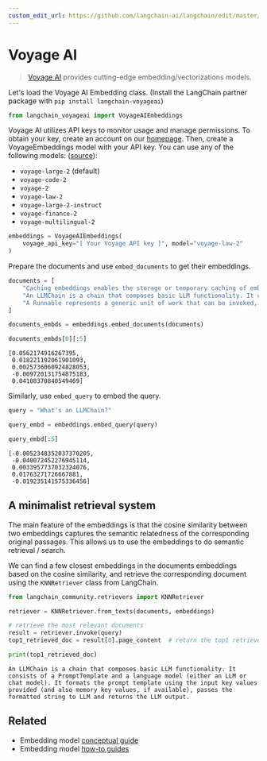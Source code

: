 ```yaml
---
custom_edit_url: https://github.com/langchain-ai/langchain/edit/master/docs/docs/integrations/text_embedding/voyageai.ipynb
---
```

# Voyage AI

>[Voyage AI](https://www.voyageai.com/) provides cutting-edge embedding/vectorizations models.

Let's load the Voyage AI Embedding class. (Install the LangChain partner package with `pip install langchain-voyageai`)


```python
from langchain_voyageai import VoyageAIEmbeddings
```

Voyage AI utilizes API keys to monitor usage and manage permissions. To obtain your key, create an account on our [homepage](https://www.voyageai.com). Then, create a VoyageEmbeddings model with your API key. You can use any of the following models: ([source](https://docs.voyageai.com/docs/embeddings)):

- `voyage-large-2` (default)
- `voyage-code-2`
- `voyage-2`
- `voyage-law-2`
- `voyage-large-2-instruct`
- `voyage-finance-2`
- `voyage-multilingual-2`


```python
embeddings = VoyageAIEmbeddings(
    voyage_api_key="[ Your Voyage API key ]", model="voyage-law-2"
)
```

Prepare the documents and use `embed_documents` to get their embeddings.


```python
documents = [
    "Caching embeddings enables the storage or temporary caching of embeddings, eliminating the necessity to recompute them each time.",
    "An LLMChain is a chain that composes basic LLM functionality. It consists of a PromptTemplate and a language model (either an LLM or chat model). It formats the prompt template using the input key values provided (and also memory key values, if available), passes the formatted string to LLM and returns the LLM output.",
    "A Runnable represents a generic unit of work that can be invoked, batched, streamed, and/or transformed.",
]
```


```python
documents_embds = embeddings.embed_documents(documents)
```


```python
documents_embds[0][:5]
```



```output
[0.0562174916267395,
 0.018221192061901093,
 0.0025736060924828053,
 -0.009720131754875183,
 0.04108370840549469]
```


Similarly, use `embed_query` to embed the query.


```python
query = "What's an LLMChain?"
```


```python
query_embd = embeddings.embed_query(query)
```


```python
query_embd[:5]
```



```output
[-0.0052348352037370205,
 -0.040072452276945114,
 0.0033957737032324076,
 0.01763271726667881,
 -0.019235141575336456]
```


## A minimalist retrieval system

The main feature of the embeddings is that the cosine similarity between two embeddings captures the semantic relatedness of the corresponding original passages. This allows us to use the embeddings to do semantic retrieval / search.

 We can find a few closest embeddings in the documents embeddings based on the cosine similarity, and retrieve the corresponding document using the `KNNRetriever` class from LangChain.


```python
from langchain_community.retrievers import KNNRetriever

retriever = KNNRetriever.from_texts(documents, embeddings)

# retrieve the most relevant documents
result = retriever.invoke(query)
top1_retrieved_doc = result[0].page_content  # return the top1 retrieved result

print(top1_retrieved_doc)
```
```output
An LLMChain is a chain that composes basic LLM functionality. It consists of a PromptTemplate and a language model (either an LLM or chat model). It formats the prompt template using the input key values provided (and also memory key values, if available), passes the formatted string to LLM and returns the LLM output.
```

## Related

- Embedding model [conceptual guide](/docs/concepts/#embedding-models)
- Embedding model [how-to guides](/docs/how_to/#embedding-models)
